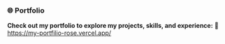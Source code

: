 ### 🌐 Portfolio

**Check out my portfolio to explore my projects, skills, and experience:**
🔗 https://my-portfilio-rose.vercel.app/
